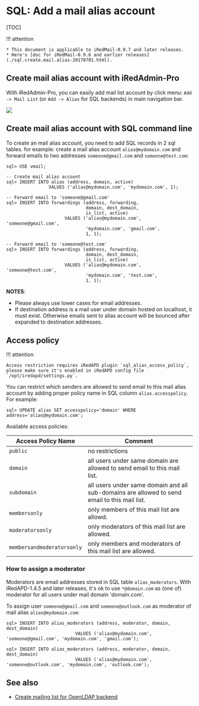 # SQL: Add a mail alias account

[TOC]

!!! attention

    * This document is applicable to iRedMail-0.9.7 and later releases.
    * Here's [doc for iRedMail-0.9.6 and earlier releases](./sql.create.mail.alias-20170701.html).

## Create mail alias account with iRedAdmin-Pro

With iRedAdmin-Pro, you can easily add mail list account by click menu:
`Add -> Mail List` (or `Add -> Alias` for SQL backends) in main
navigation bar.

![](./images/iredadmin/maillist_create.png)

## Create mail alias account with SQL command line

To create an mail alias account, you need to add SQL records in 2 sql tables.
for example: create a mail alias account `alias@mydomain.com` and forward emails
to two addresses `someone@gmail.com` and `someone@test.com`:

```mysql
sql> USE vmail;

-- Create mail alias account
sql> INSERT INTO alias (address, domain, active)
                VALUES ('alias@mydomain.com', 'mydomain.com', 1);

-- Forward email to 'someone@gmail.com'
sql> INSERT INTO forwardings (address, forwarding,
                              domain, dest_domain,
                              is_list, active)
                      VALUES ('alias@mydomain.com', 'someone@gmail.com',
                              'mydomain.com', 'gmail.com',
                              1, 1);

-- Forward email to 'someone@test.com'
sql> INSERT INTO forwardings (address, forwarding,
                              domain, dest_domain,
                              is_list, active)
                      VALUES ('alias@mydomain.com', 'someone@test.com',
                              'mydomain.com', 'test.com',
                              1, 1);
```

__NOTES__:

* Please always use lower cases for email addresses.
* If destination address is a mail user under domain hosted on localhost,
  it must exist. Otherwise emails sent to alias account will be bounced after
  expanded to destination addresses.

## Access policy

!!! attention

    Access restriction requires iRedAPD plugin `sql_alias_access_policy`,
    please make sure it's enabled in iRedAPD config file
    `/opt/iredapd/settings.py`.

You can restrict which senders are allowed to send email to this mail alias
account by adding proper policy name in SQL column `alias.accesspolicy`.
For example:

```
sql> UPDATE alias SET accesspolicy='domain' WHERE address='alias@mydomain.com';
```

Available access policies:

Access Policy Name | Comment
--- |---
`public` | no restrictions
`domain` | all users under same domain are allowed to send email to this mail list.
`subdomain` | all users under same domain and all sub-domains are allowed to send email to this mail list.
`membersonly` | only members of this mail list are allowd.
`moderatorsonly` | only moderators of this mail list are allowed.
`membersandmoderatorsonly` | only members and moderators of this mail list are allowed.

### How to assign a moderator

Moderators are email addresses stored in SQL table `alias_moderators`. With
iRedAPD-1.4.5 and later releases, it's ok to use `*@domain.com` as (one of)
moderator for all users under mail domain 'domain.com'.

To assign user `someone@gmail.com` and `someone@outlook.com` as moderator of
mail alias `alias@mydomain.com`:

```
sql> INSERT INTO alias_moderators (address, moderator, domain, dest_domain)
                          VALUES ('alias@mydomain.com', 'someone@gmail.com', 'mydomain.com', 'gmail.com');

sql> INSERT INTO alias_moderators (address, moderator, domain, dest_domain)
                          VALUES ('alias@mydomain.com', 'someone@outlook.com', 'mydomain.com', 'outlook.com');
```

## See also

* [Create mailing list for OpenLDAP backend](./ldap.add.mail.list.html)
